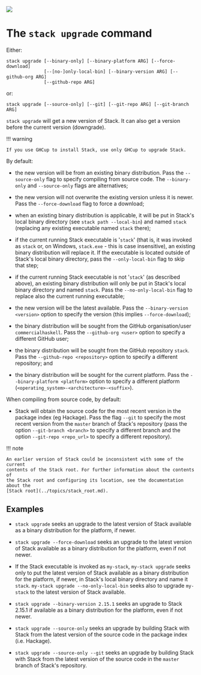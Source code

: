 <div class="hidden-warning"><a href="https://docs.haskellstack.org/"><img src="https://cdn.jsdelivr.net/gh/commercialhaskell/stack/doc/img/hidden-warning.svg"></a></div>

# The `stack upgrade` command

Either:

~~~text
stack upgrade [--binary-only] [--binary-platform ARG] [--force-download]
              [--[no-]only-local-bin] [--binary-version ARG] [--github-org ARG]
              [--github-repo ARG]
~~~

or:

~~~text
stack upgrade [--source-only] [--git] [--git-repo ARG] [--git-branch ARG]
~~~

`stack upgrade` will get a new version of Stack. It can also get a version
before the current version (downgrade).

!!! warning

    If you use GHCup to install Stack, use only GHCup to upgrade Stack.

By default:

* the new version will be from an existing binary distribution. Pass the
  `--source-only` flag to specify compiling from source code. The
  `--binary-only` and `--source-only` flags are alternatives;

* the new version will not overwrite the existing version unless it is newer.
  Pass the `--force-download` flag to force a download;

* when an existing binary distribution is applicable, it will be put in Stack's
  local binary directory (see `stack path --local-bin`) and named `stack`
  (replacing any existing executable named `stack` there);

* if the current running Stack executable is '`stack`' (that is, it was invoked
  as `stack` or, on Windows, `stack.exe` - this is case insensitive), an
  existing binary distribution will replace it. If the executable is located
  outside of Stack's local binary directory, pass the `--only-local-bin` flag to
  skip that step;

* if the current running Stack executable is not '`stack`' (as described above),
  an existing binary distribution will only be put in Stack's local binary
  directory and named `stack`. Pass the `--no-only-local-bin` flag to replace
  also the current running executable;

* the new version will be the latest available. Pass the
  `--binary-version <version>` option to specify the version (this implies
  `--force-download`);

* the binary distribution will be sought from the GitHub organisation/user
  `commercialhaskell`. Pass the `--github-org <user>` option to specify a
  different GitHub user;

* the binary distribution will be sought from the GitHub repository `stack`.
  Pass the `--github-repo <repository>` option to specify a different
  repository; and

* the binary distribution will be sought for the current platform. Pass the
  `--binary-platform <platform>` option to specify a different platform
  (`<operating_system>-<architecture>-<suffix>`).

When compiling from source code, by default:

*   Stack will obtain the source code for the most recent version in the package
    index (eg Hackage). Pass the flag `--git` to specify the most recent version
    from the `master` branch of Stack's repository (pass the option
    `--git-branch <branch>` to specify a different branch and the option
    `--git-repo <repo_url>` to specify a different repository).

!!! note

    An earlier version of Stack could be inconsistent with some of the current
    contents of the Stack root. For further information about the contents of
    the Stack root and configuring its location, see the documentation about the
    [Stack root](../topics/stack_root.md).

## Examples

* `stack upgrade` seeks an upgrade to the latest version of Stack available as a
  binary distribution for the platform, if newer.

* `stack upgrade --force-download` seeks an upgrade to the latest version of
  Stack available as a binary distribution for the platform, even if not newer.

* If the Stack executable is invoked as `my-stack`, `my-stack upgrade` seeks
  only to put the latest version of Stack available as a binary distribution for
  the platform, if newer, in Stack's local binary directory and name it `stack`.
  `my-stack upgrade --no-only-local-bin` seeks also to upgrade `my-stack` to the
  latest version of Stack available.

* `stack upgrade --binary-version 2.15.1` seeks an upgrade to Stack 2.15.1 if
  available as a binary distribution for the platform, even if not newer.

* `stack upgrade --source-only` seeks an upgrade by building Stack with
  Stack from the latest version of the source code in the package index
  (i.e. Hackage).

* `stack upgrade --source-only --git` seeks an upgrade by building Stack with
  Stack from the latest version of the source code in the `master` branch of
  Stack's repository.
